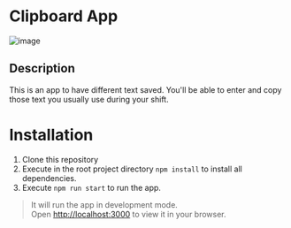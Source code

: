 # Clipboard App
![image](https://user-images.githubusercontent.com/70902862/200730221-c14c4b9f-1463-49a9-9504-1e7feb84ced4.png)
## Description
This is an app to have different text saved. You'll be able to enter and copy those text you usually use during your shift. 
# Installation
1. Clone this repository
2. Execute in the root project directory `npm install` to install all dependencies.
3. Execute `npm run start` to run the app.
> It will run the app in development mode.\
Open [http://localhost:3000](http://localhost:3000) to view it in your browser.
